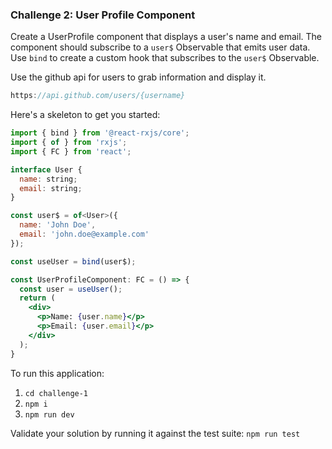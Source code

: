 
### Challenge 2: User Profile Component

Create a UserProfile component that displays a user's name and email. The component should subscribe to a `user$` Observable that emits user data. Use `bind` to create a custom hook that subscribes to the `user$` Observable.

Use the github api for users to grab information and display it.

```js
https://api.github.com/users/{username}
```

Here's a skeleton to get you started:

```jsx
import { bind } from '@react-rxjs/core';
import { of } from 'rxjs';
import { FC } from 'react';

interface User {
  name: string;
  email: string;
}

const user$ = of<User>({
  name: 'John Doe',
  email: 'john.doe@example.com'
});

const useUser = bind(user$);

const UserProfileComponent: FC = () => {
  const user = useUser();
  return (
    <div>
      <p>Name: {user.name}</p>
      <p>Email: {user.email}</p>
    </div>
  );
}

```


To run this application:
1. `cd challenge-1`
2. `npm i`
3. `npm run dev`


Validate your solution by running it against the test suite:
`npm run test`

